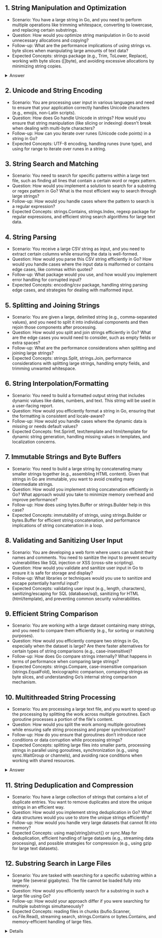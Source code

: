 ## 1. String Manipulation and Optimization
- Scenario: You have a large string in Go, and you need to perform multiple operations like trimming whitespace, converting to lowercase, and replacing certain substrings.
- Question: How would you optimize string manipulation in Go to avoid unnecessary allocations and copying?
- Follow-up: What are the performance implications of using strings vs. byte slices when manipulating large amounts of text data?
- Expected Concepts: strings package (e.g., Trim, ToLower, Replace), working with byte slices ([]byte), and avoiding excessive allocations by minimizing string copies.

<details>
  <summary>Answer</summary>

  ### 1. Use bytes.Buffer or strings.Builder:
  #### Example using strings.Builder: This is more efficient than bytes.buffer
  ```go
package main

import (
	"strings"
	"fmt"
)

func optimizeStringManipulation(input string) string {
	// Use strings.Builder to reduce allocations
	var builder strings.Builder
	builder.Grow(len(input)) // Preallocate memory to avoid resizing during append

	// Perform all operations in one loop
	for _, ch := range input {
		if ch != ' ' { // Trim whitespace
			// Convert to lowercase
			builder.WriteRune(strings.ToLower(string(ch))[0]) // Convert each character to lowercase
		}
	}

	// Replace substrings after basic processing, if needed
	result := strings.ReplaceAll(builder.String(), "old_substring", "new_substring")

	return result
}

func main() {
	input := "   Example String   "
	output := optimizeStringManipulation(input)
	fmt.Println(output) // example string
}
```
#### bytes.buffer example
```golang
package main

import (
	"bytes"
	"fmt"
	"strings"
	"unicode"
)

func optimizeStringManipulation(input string) string {
	// Create a bytes.Buffer for efficient string building
	var buffer bytes.Buffer
	buffer.Grow(len(input)) // Preallocate enough space for the input length to avoid resizing

	// Iterate over the input and apply transformations
	for _, ch := range input {
		// Trim whitespace and convert to lowercase
		if !unicode.IsSpace(ch) {
			buffer.WriteRune(unicode.ToLower(ch)) // Write lowercase version of the character
		}
	}

	// Convert the buffer back to a string and perform a substring replacement if needed
	result := strings.ReplaceAll(buffer.String(), "old_substring", "new_substring")

	return result
}

func main() {
	input := "   Example String with old_substring   "
	output := optimizeStringManipulation(input)
	fmt.Println(output) // Output: "examplestringwithnew_substring"
}
```
### Use strings.Map for Character-Wise Operations:
When you need to process each character in a string (e.g., lowercasing or replacing), use strings.Map, which allows you to transform characters in a single pass. This reduces the need for intermediate allocations.

```golang
package main

import (
	"strings"
	"fmt"
	"unicode"
)

func optimizeStringManipulation(input string) string {
	// Trim whitespace, convert to lowercase, and process each character in one pass using strings.Map
	result := strings.Map(func(r rune) rune {
		if unicode.IsSpace(r) {
			return -1 // remove whitespace
		}
		return unicode.ToLower(r) // convert to lowercase
	}, input)

	// Replace substrings after basic processing
	result = strings.ReplaceAll(result, "old_substring", "new_substring")

	return result
}

func main() {
	input := "   Example String   "
	output := optimizeStringManipulation(input)
	fmt.Println(output) // example string
}
```

</details>  

## 2. Unicode and String Encoding
- Scenario: You are processing user input in various languages and need to ensure that your application correctly handles Unicode characters (e.g., emojis, non-Latin scripts).
- Question: How does Go handle Unicode in strings? How would you ensure that string manipulation (like slicing or indexing) doesn't break when dealing with multi-byte characters?
- Follow-up: How can you iterate over runes (Unicode code points) in a string in Go?
- Expected Concepts: UTF-8 encoding, handling runes (rune type), and using for range to iterate over runes in a string.

## 3. String Search and Matching
- Scenario: You need to search for specific patterns within a large text file, such as finding all lines that contain a certain word or regex pattern.
- Question: How would you implement a solution to search for a substring or regex pattern in Go? What is the most efficient way to search through large strings?
- Follow-up: How would you handle cases where the pattern to search is a regular expression?
- Expected Concepts: strings.Contains, strings.Index, regexp package for regular expressions, and efficient string search algorithms for large text data.

## 4. String Parsing
- Scenario: You receive a large CSV string as input, and you need to extract certain columns while ensuring the data is well-formed.
- Question: How would you parse this CSV string efficiently in Go? How would you handle cases where the input data is malformed or contains edge cases, like commas within quotes?
- Follow-up: What package would you use, and how would you implement error handling for corrupted input?
- Expected Concepts: encoding/csv package, handling string parsing edge cases, and strategies for dealing with malformed input.

## 5. Splitting and Joining Strings
- Scenario: You are given a large, delimited string (e.g., comma-separated values), and you need to split it into individual components and then rejoin those components after processing.
- Question: How would you split and join strings efficiently in Go? What are the edge cases you would need to consider, such as empty fields or extra spaces?
- Follow-up: What are the performance considerations when splitting and joining large strings?
- Expected Concepts: strings.Split, strings.Join, performance considerations with splitting large strings, handling empty fields, and trimming unwanted whitespace.

## 6. String Interpolation/Formatting
- Scenario: You need to build a formatted output string that includes dynamic values like dates, numbers, and text. This string will be used in a user-facing report.
- Question: How would you efficiently format a string in Go, ensuring that the formatting is consistent and locale-aware?
- Follow-up: How would you handle cases where the dynamic data is missing or needs default values?
- Expected Concepts: fmt.Sprintf, text/template and html/template for dynamic string generation, handling missing values in templates, and localization concerns.

## 7. Immutable Strings and Byte Buffers
- Scenario: You need to build a large string by concatenating many smaller strings together (e.g., assembling HTML content). Given that strings in Go are immutable, you want to avoid creating many intermediate strings.
- Question: How would you implement string concatenation efficiently in Go? What approach would you take to minimize memory overhead and improve performance?
- Follow-up: How does using bytes.Buffer or strings.Builder help in this case?
- Expected Concepts: immutability of strings, using strings.Builder or bytes.Buffer for efficient string concatenation, and performance implications of string concatenation in a loop.

## 8. Validating and Sanitizing User Input
- Scenario: You are developing a web form where users can submit their names and comments. You need to sanitize the input to prevent security vulnerabilities like SQL injection or XSS (cross-site scripting).
- Question: How would you validate and sanitize user input in Go to ensure it is safe for storage and display?
- Follow-up: What libraries or techniques would you use to sanitize and escape potentially harmful input?
- Expected Concepts: validating user input (e.g., length, characters), sanitizing/escaping for SQL (database/sql), sanitizing for HTML (html/template), and preventing common security vulnerabilities.

## 9. Efficient String Comparison
- Scenario: You are working with a large dataset containing many strings, and you need to compare them efficiently (e.g., for sorting or matching purposes).
- Question: How would you efficiently compare two strings in Go, especially when the dataset is large? Are there faster alternatives for certain types of string comparisons (e.g., case-insensitive)?
- Follow-up: How does Go compare strings internally? What happens in terms of performance when comparing large strings?
- Expected Concepts: strings.Compare, case-insensitive comparison (strings.EqualFold), lexicographic comparison, comparing strings as byte slices, and understanding Go’s internal string comparison mechanism.

## 10. Multithreaded String Processing
- Scenario: You are processing a large text file, and you want to speed up the processing by splitting the work across multiple goroutines. Each goroutine processes a portion of the file's content.
- Question: How would you split the work among multiple goroutines while ensuring safe string processing and proper synchronization?
- Follow-up: How do you ensure that goroutines don’t introduce race conditions or data corruption while processing strings?
- Expected Concepts: splitting large files into smaller parts, processing strings in parallel using goroutines, synchronization (e.g., using sync.WaitGroup or channels), and avoiding race conditions when working with shared resources.

<details>
  <summary>Answer</summary>
	
```golang
package main

import (
	"bufio"
	"fmt"
	"os"
	"sync"
)

func processChunk(chunk []string, wg *sync.WaitGroup, mu *sync.Mutex, results *[]string) {
	defer wg.Done()

	var processed []string
	for _, line := range chunk {
		// Process each line (for example, modify or analyze the line)
		processed = append(processed, line+" processed")
	}

	// Safely append results to the shared slice
	mu.Lock()
	*results = append(*results, processed...)
	mu.Unlock()
}

func main() {
	file, err := os.Open("largefile.txt")
	if err != nil {
		fmt.Println("Error opening file:", err)
		return
	}
	defer file.Close()

	scanner := bufio.NewScanner(file)
	chunkSize := 1000 // Number of lines per chunk
	var chunk []string

	var wg sync.WaitGroup
	var mu sync.Mutex
	var results []string // Shared results slice

	for scanner.Scan() {
		chunk = append(chunk, scanner.Text())
		if len(chunk) >= chunkSize {
			wg.Add(1)
			go processChunk(chunk, &wg, &mu, &results)
			chunk = []string{} // Clear chunk for the next set of lines
		}
	}

	// Process any remaining lines
	if len(chunk) > 0 {
		wg.Add(1)
		go processChunk(chunk, &wg, &mu, &results)
	}

	wg.Wait()

	// Output the results or further processing
	fmt.Println("All lines processed:", len(results))
}
```
</details>


## 11. String Deduplication and Compression
- Scenario: You have a large collection of strings that contains a lot of duplicate entries. You want to remove duplicates and store the unique strings in an efficient way.
- Question: How would you implement string deduplication in Go? What data structures would you use to store the unique strings efficiently?
- Follow-up: How would you handle very large datasets that cannot fit into memory?
- Expected Concepts: using map[string]struct{} or sync.Map for deduplication, efficient handling of large datasets (e.g., streaming data processing), and possible strategies for compression (e.g., using gzip for large text datasets).

## 12. Substring Search in Large Files
- Scenario: You are tasked with searching for a specific substring within a large file (several gigabytes). The file cannot be loaded fully into memory.
- Question: How would you efficiently search for a substring in such a large file using Go?
- Follow-up: How would your approach differ if you were searching for multiple substrings simultaneously?
- Expected Concepts: reading files in chunks (bufio.Scanner, os.File.Read), streaming search, strings.Contains or bytes.Contains, and memory-efficient handling of large files.

<details>

Searching for a single substring

Concepts to use:

Read the file in chunks to avoid loading the whole file into memory.

Use bytes.Contains for binary-safe substring search.

Handle the edge case where the substring could be split across two chunks.

Implementation idea (Go):

```go
package main

import (
    "bytes"
    "fmt"
    "os"
)

func searchSingleSubstring(filePath string, substr []byte) (bool, error) {
    const chunkSize = 4096 // or larger, e.g., 64KB
    file, err := os.Open(filePath)
    if err != nil {
        return false, err
    }
    defer file.Close()

    buf := make([]byte, chunkSize)
    var leftover []byte

    for {
        n, err := file.Read(buf)
        if n == 0 {
            break
        }
        chunk := append(leftover, buf[:n]...) // prepend leftover from previous read

        if bytes.Contains(chunk, substr) {
            return true, nil
        }

        // save last len(substr)-1 bytes to handle boundary match
        if len(substr)-1 < len(chunk) {
            leftover = chunk[len(chunk)-len(substr)+1:]
        } else {
            leftover = chunk
        }

        if err != nil {
            if err == os.EOF {
                break
            }
            return false, err
        }
    }

    return false, nil
}

func main() {
    found, err := searchSingleSubstring("largefile.txt", []byte("target"))
    if err != nil {
        fmt.Println("Error:", err)
    } else if found {
        fmt.Println("Substring found!")
    } else {
        fmt.Println("Substring not found.")
    }
}
```

Key points:

- Reading in chunks ensures memory efficiency.
- Leftover bytes are used to catch substrings split across two chunks.
- bytes.Contains is preferred for binary-safe search.


</details>
